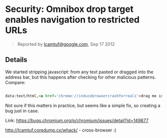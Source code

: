# Security: Omnibox drop target enables navigation to restricted URLs

> Reported by lcamtuf@google.com, Sep 17 2012

## Details

We started stripping javascript: from any text pasted or dragged into the address bar, but this happens after checking for other malicious patterns. Compare:

``` html

data:text/html,<a href='chrome://inducebrowsercrashforrealz'>drag me into the address bar first</a>, <a href='javascript:chrome://inducebrowsercrashforrealz'>try me next</a>

```

Not sure if this matters in practice, but seems like a simple fix, so creating a bug just in case.

Link: https://bugs.chromium.org/p/chromium/issues/detail?id=149877


http://lcamtuf.coredump.cx/whack/ - cross-browser :(